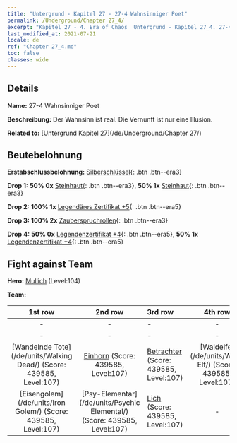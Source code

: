 ```yaml
---
title: "Untergrund - Kapitel 27 - 27-4 Wahnsinniger Poet"
permalink: /Underground/Chapter 27_4/
excerpt: "Kapitel 27 - 4. Era of Chaos  Untergrund - Kapitel 27_4. 27-4 Wahnsinniger Poet"
last_modified_at: 2021-07-21
locale: de
ref: "Chapter 27_4.md"
toc: false
classes: wide
---
```


## Details

 **Name:** 27-4 Wahnsinniger Poet

 **Beschreibung:** Der Wahnsinn ist real. Die Vernunft ist nur eine Illusion.

 **Related to:** [Untergrund Kapitel 27](/de/Underground/Chapter 27/)

## Beutebelohnung

 **Erstabschlussbelohnung:** [Silberschlüssel](/ItemsDE/con_693/){: .btn .btn--era3}

 **Drop 1:** **50% 0x** [Steinhaut](/ItemsDE/her_452/){: .btn .btn--era3}, **50% 1x** [Steinhaut](/ItemsDE/her_452/){: .btn .btn--era3}

 **Drop 2:** **100% 1x** [Legendäres Zertifikat +5](/ItemsDE/mat_102/){: .btn .btn--era5}

 **Drop 3:** **100% 2x** [Zauberspruchrollen](/ItemsDE/con_694/){: .btn .btn--era3}

 **Drop 4:** **50% 0x** [Legendenzertifikat +4](/ItemsDE/mat_95/){: .btn .btn--era5}, **50% 1x** [Legendenzertifikat +4](/ItemsDE/mat_95/){: .btn .btn--era5}


## Fight against Team
 **Hero:** [Mullich](/de/heroes/Mullich/) (Level:104)

 **Team:**


  | 1st row | 2nd row | 3rd row | 4th row |
  |:----:|:----:|:----|:----:|
  | - | - | - | - |
  | - | - | - | - |
  | [Wandelnde Tote](/de/units/Walking Dead/) (Score: 439585, Level:107)  | [Einhorn](/de/units/Unicorn/) (Score: 439585, Level:107)  | [Betrachter](/de/units/Beholder/) (Score: 439585, Level:107)  | [Waldelfe](/de/units/Wood Elf/) (Score: 439585, Level:107)  |
  | [Eisengolem](/de/units/Iron Golem/) (Score: 439585, Level:107)  | [Psy-Elementar](/de/units/Psychic Elemental/) (Score: 439585, Level:107)  | [Lich](/de/units/Lich/) (Score: 439585, Level:107)  | - |


